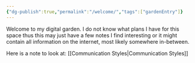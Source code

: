 ```yaml
---
{"dg-publish":true,"permalink":"/welcome/","tags":["gardenEntry"]}
---
```


Welcome to my digital garden. I do not know what plans I have for this space thus this may just have a few notes I find interesting or it might contain all information on the internet, most likely somewhere in-between.  

Here is a note to look at:
[[Communication Styles\|Communication Styles]]